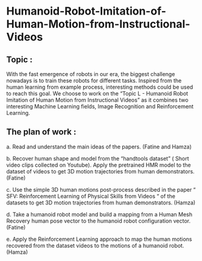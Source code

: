 # Humanoid-Robot-Imitation-of-Human-Motion-from-Instructional-Videos

##  Topic :
With the fast emergence of robots in our era, the biggest challenge nowadays is to train these robots for different tasks. Inspired from the human learning from example process, interesting methods could be used to reach this goal. We choose to work on the “Topic L - Humanoid Robot Imitation of Human Motion from Instructional Videos” as it combines two interesting Machine Learning fields, Image Recognition and Reinforcement Learning.
## The plan of work :
a. Read and understand the main ideas of the papers. (Fatine and Hamza)


b. Recover human shape and model from the “handtools dataset” ( Short video clips collected on Youtube). Apply the pretrained HMR model to the dataset of videos to get 3D motion trajectories from human demonstrators. (Fatine)


c. Use the simple 3D human motions post-process described in the paper “ SFV: Reinforcement Learning of Physical Skills from Videos “ of the datasets to get 3D motion trajectories from human demonstrators. (Hamza)


d. Take a humanoid robot model and build a mapping from a Human Mesh Recovery human pose vector to the humanoid robot configuration vector. (Fatine)


e. Apply the Reinforcement Learning approach to map the human motions recovered from the dataset videos to the motions of a humanoid robot. (Hamza)
